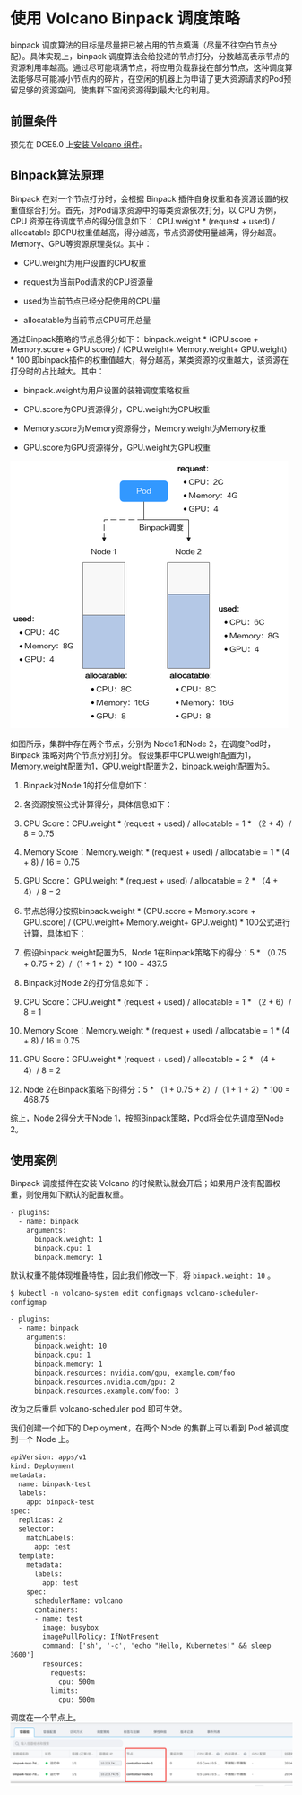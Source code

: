 # 使用 Volcano Binpack 调度策略

binpack 调度算法的目标是尽量把已被占用的节点填满（尽量不往空白节点分配）。具体实现上，binpack 调度算法会给投递的节点打分，分数越高表示节点的资源利用率越高。通过尽可能填满节点，将应用负载靠拢在部分节点，这种调度算法能够尽可能减小节点内的碎片，在空闲的机器上为申请了更大资源请求的Pod预留足够的资源空间，使集群下空闲资源得到最大化的利用。

## 前置条件

预先在 DCE5.0 上[安装 Volcano 组件](https://docs.daocloud.io/kpanda/user-guide/gpu/volcano/volcano_user_guide/)。

## Binpack算法原理

Binpack 在对一个节点打分时，会根据 Binpack 插件自身权重和各资源设置的权重值综合打分。首先，对Pod请求资源中的每类资源依次打分，以 CPU 为例，CPU 资源在待调度节点的得分信息如下：
CPU.weight * (request + used) / allocatable
即CPU权重值越高，得分越高，节点资源使用量越满，得分越高。Memory、GPU等资源原理类似。其中：

- CPU.weight为用户设置的CPU权重
  
- request为当前Pod请求的CPU资源量
  
- used为当前节点已经分配使用的CPU量
  
- allocatable为当前节点CPU可用总量
   

通过Binpack策略的节点总得分如下：
binpack.weight * (CPU.score + Memory.score + GPU.score) / (CPU.weight+ Memory.weight+ GPU.weight) * 100
即binpack插件的权重值越大，得分越高，某类资源的权重越大，该资源在打分时的占比越大。其中：

- binpack.weight为用户设置的装箱调度策略权重
  
- CPU.score为CPU资源得分，CPU.weight为CPU权重
  
- Memory.score为Memory资源得分，Memory.weight为Memory权重
  
- GPU.score为GPU资源得分，GPU.weight为GPU权重

![原理](../images/volcano-binpack1.png)

如图所示，集群中存在两个节点，分别为 Node1 和Node 2，在调度Pod时，Binpack 策略对两个节点分别打分。
假设集群中CPU.weight配置为1，Memory.weight配置为1，GPU.weight配置为2，binpack.weight配置为5。

1. Binpack对Node 1的打分信息如下：
  
2. 各资源按照公式计算得分，具体信息如下：
  1. CPU Score：CPU.weight * (request + used) / allocatable = 1 * （2 + 4）/ 8 = 0.75
    
  2. Memory Score：Memory.weight * (request + used) / allocatable = 1 * (4 + 8) / 16 = 0.75
    
  3. GPU Score： GPU.weight * (request + used) / allocatable = 2 * （4 + 4）/ 8 = 2
    
3. 节点总得分按照binpack.weight * (CPU.score + Memory.score + GPU.score) / (CPU.weight+ Memory.weight+ GPU.weight) * 100公式进行计算，具体如下：
  
4. 假设binpack.weight配置为5，Node 1在Binpack策略下的得分：5 * （0.75 + 0.75 + 2）/（1 + 1 + 2）* 100 = 437.5
  
5. Binpack对Node 2的打分信息如下：
  1. CPU Score：CPU.weight * (request + used) / allocatable = 1 * （2 + 6）/ 8 = 1
    
  2. Memory Score：Memory.weight * (request + used) / allocatable = 1 * (4 + 8) / 16 = 0.75
    
  3. GPU Score：GPU.weight * (request + used) / allocatable = 2 * （4 + 4）/ 8 = 2
    
6. Node 2在Binpack策略下的得分：5 * （1 + 0.75 + 2）/（1 + 1 + 2）* 100 = 468.75
  

综上，Node 2得分大于Node 1，按照Binpack策略，Pod将会优先调度至Node 2。

## 使用案例
Binpack 调度插件在安装 Volcano 的时候默认就会开启；如果用户没有配置权重，则使用如下默认的配置权重。

```
- plugins:  
  - name: binpack  
    arguments:  
      binpack.weight: 1  
      binpack.cpu: 1  
      binpack.memory: 1
```
默认权重不能体现堆叠特性，因此我们修改一下，将 `binpack.weight: 10` 。

```
$ kubectl -n volcano-system edit configmaps volcano-scheduler-configmap
```

```
- plugins:  
  - name: binpack  
    arguments:  
      binpack.weight: 10  
      binpack.cpu: 1  
      binpack.memory: 1  
      binpack.resources: nvidia.com/gpu, example.com/foo  
      binpack.resources.nvidia.com/gpu: 2  
      binpack.resources.example.com/foo: 3
```
改为之后重启 volcano-scheduler pod 即可生效。


我们创建一个如下的 Deployment，在两个 Node 的集群上可以看到 Pod 被调度到一个 Node 上。


```
apiVersion: apps/v1  
kind: Deployment  
metadata:  
  name: binpack-test  
  labels:  
    app: binpack-test  
spec:  
  replicas: 2  
  selector:  
    matchLabels:  
      app: test  
  template:  
    metadata:  
      labels:  
        app: test  
    spec:  
      schedulerName: volcano  
      containers:  
      - name: test  
        image: busybox  
        imagePullPolicy: IfNotPresent  
        command: ['sh', '-c', 'echo "Hello, Kubernetes!" && sleep 3600']  
        resources:  
          requests:  
            cpu: 500m  
          limits:  
            cpu: 500m
```
调度在一个节点上。
![结果](../images/volcano-binpacknode.png)


